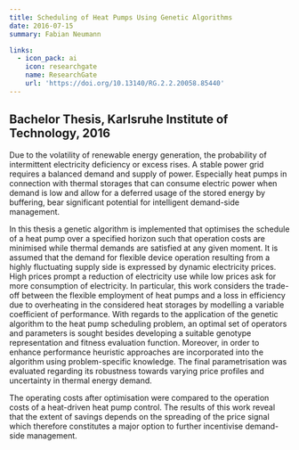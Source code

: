 ```yaml
---
title: Scheduling of Heat Pumps Using Genetic Algorithms
date: 2016-07-15
summary: Fabian Neumann

links:
  - icon_pack: ai
    icon: researchgate
    name: ResearchGate
    url: 'https://doi.org/10.13140/RG.2.2.20058.85440'
---
```


## Bachelor Thesis, Karlsruhe Institute of Technology, 2016

 Due to the volatility of renewable energy generation, the probability of intermittent electricity deficiency or excess rises. A stable power grid requires a balanced demand and supply of power. Especially heat pumps in connection with thermal storages that can consume electric power when demand is low and allow for a deferred usage of the stored energy by buffering, bear significant potential for intelligent demand-side management.

In this thesis a genetic algorithm is implemented that optimises the schedule of a heat pump over a specified horizon such that operation costs are minimised while thermal demands are satisfied at any given moment. It is assumed that the demand for flexible device operation resulting from a highly fluctuating supply side is expressed by dynamic electricity prices. High prices prompt a reduction of electricity use while low prices ask for more consumption of electricity. In particular, this work considers the trade-off between the flexible employment of heat pumps and a loss in efficiency due to overheating in the considered heat storages by modelling a variable coefficient of performance. With regards to the application of the genetic algorithm to the heat pump scheduling problem, an optimal set of operators and parameters is sought besides developing a suitable genotype representation and fitness evaluation function. Moreover, in order to enhance performance heuristic approaches are incorporated into the algorithm using problem-specific knowledge. The final parametrisation was evaluated regarding its robustness towards varying price profiles and uncertainty in thermal energy demand.

The operating costs after optimisation were compared to the operation costs of a heat-driven heat pump control. The results of this work reveal that the extent of savings depends on the spreading of the price signal which therefore constitutes a major option to further incentivise demand-side management.
